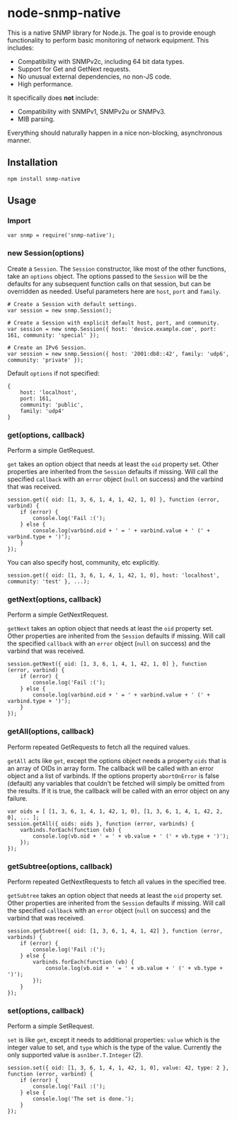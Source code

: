 node-snmp-native
================

This is a native SNMP library for Node.js. The goal is to provide
enough functionality to perform basic monitoring of network equipment. This
includes:

 - Compatibility with SNMPv2c, including 64 bit data types.
 - Support for Get and GetNext requests.
 - No unusual external dependencies, no non-JS code.
 - High performance.

It specifically does **not** include:

 - Compatibility with SNMPv1, SNMPv2u or SNMPv3.
 - MIB parsing.

Everything should naturally happen in a nice non-blocking, asynchronous manner.

Installation
------------

    npm install snmp-native

Usage
-----

### Import

    var snmp = require('snmp-native');

### new Session(options)

Create a `Session`. The `Session` constructor, like most of the other
functions, take an `options` object. The options passed to the `Session` will
be the defaults for any subsequent function calls on that session, but can be
overridden as needed. Useful parameters here are `host`, `port` and `family`.

    # Create a Session with default settings.
    var session = new snmp.Session();

    # Create a Session with explicit default host, port, and community.
    var session = new snmp.Session({ host: 'device.example.com', port: 161, community: 'special' });

    # Create an IPv6 Session.
    var session = new snmp.Session({ host: '2001:db8::42', family: 'udp6', community: 'private' });

Default `options` if not specified:

    {
        host: 'localhost',
        port: 161,
        community: 'public',
        family: 'udp4'
    }

### get(options, callback)

Perform a simple GetRequest.

`get` takes an option object that needs at least the `oid` property set. Other
properties are inherited from the `Session` defaults if missing. Will call the
specified `callback` with an `error` object (`null` on success) and the varbind
that was received.

    session.get({ oid: [1, 3, 6, 1, 4, 1, 42, 1, 0] }, function (error, varbind) {
        if (error) {
            console.log('Fail :(');
        } else {
            console.log(varbind.oid + ' = ' + varbind.value + ' (' + varbind.type + ')');
        }
    });

You can also specify host, community, etc explicitly.

    session.get({ oid: [1, 3, 6, 1, 4, 1, 42, 1, 0], host: 'localhost', community: 'test' }, ...);

### getNext(options, callback)

Perform a simple GetNextRequest.

`getNext` takes an option object that needs at least the `oid` property set. Other
properties are inherited from the `Session` defaults if missing. Will call the
specified `callback` with an `error` object (`null` on success) and the varbind
that was received.

    session.getNext({ oid: [1, 3, 6, 1, 4, 1, 42, 1, 0] }, function (error, varbind) {
        if (error) {
            console.log('Fail :(');
        } else {
            console.log(varbind.oid + ' = ' + varbind.value + ' (' + varbind.type + ')');
        }
    });

### getAll(options, callback)

Perform repeated GetRequests to fetch all the required values.

`getAll` acts like `get`, except the options object needs a property `oids`
that is an array of OIDs in array form. The callback will be called with an
error object and a list of varbinds. If the options property `abortOnError` is
false (default) any variables that couldn't be fetched will simply be omitted
from the results. If it is true, the callback will be called with an error
object on any failure.

    var oids = [ [1, 3, 6, 1, 4, 1, 42, 1, 0], [1, 3, 6, 1, 4, 1, 42, 2, 0], ... ];
    session.getAll({ oids: oids }, function (error, varbinds) {
        varbinds.forEach(function (vb) {
            console.log(vb.oid + ' = ' + vb.value + ' (' + vb.type + ')');
        });
    });

### getSubtree(options, callback)

Perform repeated GetNextRequests to fetch all values in the specified tree.

`getSubtree` takes an option object that needs at least the `oid` property set. Other
properties are inherited from the `Session` defaults if missing. Will call the
specified `callback` with an `error` object (`null` on success) and the varbind
that was received.

    session.getSubtree({ oid: [1, 3, 6, 1, 4, 1, 42] }, function (error, varbinds) {
        if (error) {
            console.log('Fail :(');
        } else {
            varbinds.forEach(function (vb) {
                console.log(vb.oid + ' = ' + vb.value + ' (' + vb.type + ')');
            });
        }
    });

### set(options, callback)

Perform a simple SetRequest.

`set` is like `get`, except it needs to additional properties: `value` which is the
integer value to set, and `type` which is the type of the value. Currently the only
supported value is `asn1ber.T.Integer` (2).

    session.set({ oid: [1, 3, 6, 1, 4, 1, 42, 1, 0], value: 42, type: 2 }, function (error, varbind) {
        if (error) {
            console.log('Fail :(');
        } else {
            console.log('The set is done.');
        }
    });


